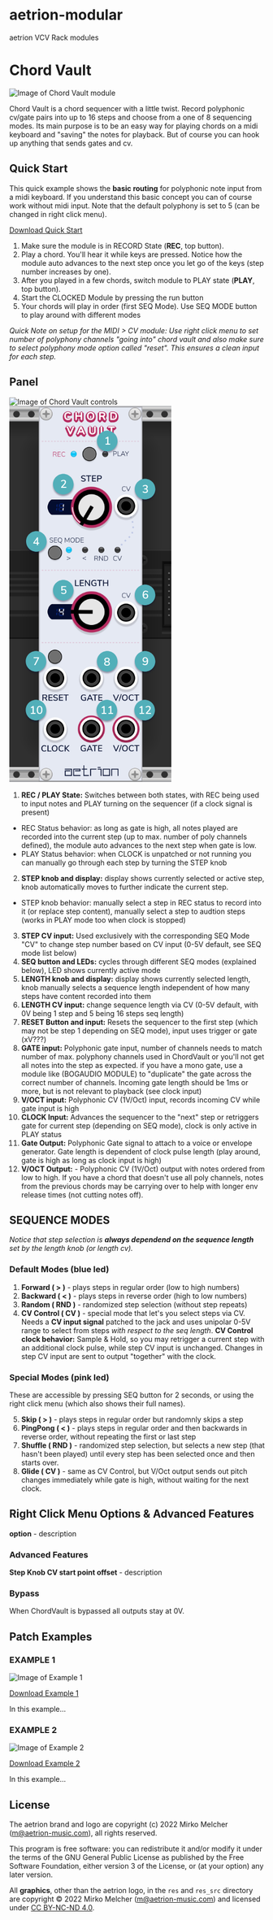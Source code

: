 # aetrion-modular
aetrion VCV Rack modules

# Chord Vault
![Image of Chord Vault module](../images/chordvault.png)

Chord Vault is a chord sequencer with a little twist.
Record polyphonic cv/gate pairs into up to 16 steps and choose from a one of 8 sequencing modes.
Its main purpose is to be an easy way for playing chords on a midi keyboard and "saving" the notes for playback.
But of course you can hook up anything that sends gates and cv.

## Quick Start
This quick example shows the **basic routing** for polyphonic note input from a midi keyboard. If you understand this basic concept you can of course work without midi input.
Note that the default polyphony is set to 5 (can be changed in right click menu).

[Download Quick Start](../examples/ChordVault_QuickStart.vcvs?raw=true)

1. Make sure the module is in RECORD State (**REC**, top button).
2. Play a chord. You'll hear it while keys are pressed. Notice how the module auto advances to the next step once you let go of the keys (step number increases by one).
3. After you played in a few chords, switch module to PLAY state (**PLAY**, top button).
4. Start the CLOCKED Module by pressing the run button
5. Your chords will play in order (first SEQ Mode). Use SEQ MODE button to play around with different modes

*Quick Note on setup for the MIDI > CV module: Use right click menu to set number of polyphony channels "going into" chord vault and also make sure to select polyphony mode option called "reset". This ensures a clean input for each step.*

## Panel

![Image of Chord Vault controls](../images/chordvault_controls.png)
![Image of Chord Vault module](./images/Chord%20Vault%20Manual%20Numbered%20Panel.png)

1. **REC / PLAY State:** Switches between both states, with REC being used to input notes and PLAY turning on the sequencer (if a clock signal is present)
- REC Status behavior: as long as gate is high, all notes played are recorded into the current step (up to max. number of poly channels defined), the module auto advances to the next step when gate is low.
- PLAY Status behavior: when CLOCK is unpatched or not running you can manually go through each step by turning the STEP knob
2. **STEP knob and display:** display shows currently selected or active step, knob automatically moves to further indicate the current step.
- STEP knob behavior: manually select a step in REC status to record into it (or replace step content), manually select a step to audtion steps (works in PLAY mode too when clock is stopped)
3. **STEP CV input:** Used exclusively with the corresponding SEQ Mode "CV" to change step number based on CV input (0-5V default, see SEQ mode list below)
4. **SEQ button and LEDs:** cycles through different SEQ modes (explained below), LED shows currently active mode
5. **LENGTH knob and display:** display shows currently selected length, knob manually selects a sequence length independent of how many steps have content recorded into them
6. **LENGTH CV input:** change sequence length via CV (0-5V default, with 0V being 1 step and 5 being 16 steps seq length)
7. **RESET Button and input:** Resets the sequencer to the first step (which may not be step 1 depending on SEQ mode), input uses trigger or gate (xV???)
8. **GATE input:** Polyphonic gate input, number of channels needs to match number of max. polyphony channels used in ChordVault or you'll not get all notes into the step as expected. if you have a mono gate, use a module like (BOGAUDIO MODULE) to "duplicate" the gate across the correct number of channels. Incoming gate length should be 1ms or more, but is not relevant to playback (see clock input)
9. **V/OCT input:** Polyphonic CV (1V/Oct) input, records incoming CV while gate input is high 
10. **CLOCK Input:** Advances the sequencer to the "next" step or retriggers gate for current step (depending on SEQ mode), clock is only active in PLAY status
11. **Gate Output:** Polyphonic Gate signal to attach to a voice or envelope generator. Gate length is dependent of clock pulse length (play around, gate is high as long as clock input is high)
12. **V/OCT Output:** - Polyphonic CV (1V/Oct) output with notes ordered from low to high. If you have a chord that doesn't use all poly channels, notes from the previous chords may be carrying over to help with longer env release times (not cutting notes off).

## SEQUENCE MODES
*Notice that step selection is **always dependend on the sequence length** set by the length knob (or length cv).*

### Default Modes (blue led)
1. **Forward ( > )** - plays steps in regular order (low to high numbers)
2. **Backward ( < )** - plays steps in reverse order (high to low numbers)
3. **Random ( RND )** - randomized step selection (without step repeats)
4. **CV Control ( CV )** - special mode that let's you select steps via CV. Needs a **CV input signal** patched to the jack and uses unipolar 0-5V range to select from steps *with respect to the seq length*. 
**CV Control clock behavior:** Sample & Hold, so you may retrigger a current step with an additional clock pulse, while step CV input is unchanged. Changes in step CV input are sent to output "together" with the clock. 
### Special Modes (pink led)
These are accessible by pressing SEQ button for 2 seconds, or using the right click menu (which also shows their full names).

5. **Skip ( > )** - plays steps in regular order but randomnly skips a step
6. **PingPong ( < )** - plays steps in regular order and then backwards in reverse order, without repeating the first or last step
7. **Shuffle ( RND )** - randomized step selection, but selects a new step (that hasn't been played) until every step has been selected once and then starts over.
8. **Glide ( CV )** - same as CV Control, but V/Oct output sends out pitch changes immediately while gate is high, without waiting for the next clock.



## Right Click Menu Options & Advanced Features

**option** - description

### Advanced Features

**Step Knob CV start point offset** - description


### Bypass

When ChordVault is bypassed all outputs stay at 0V.

## Patch Examples

### EXAMPLE 1

![Image of Example 1](../images/example_1.png)

[Download Example 1](../examples/ChordVault_Example1.vcvs?raw=true)

In this example...

### EXAMPLE 2

![Image of Example 2](../images/example_2.png)

[Download Example 2](../examples/ChordVault_Example2.vcvs?raw=true)

In this example...


## License

The aetrion brand and logo are copyright (c) 2022 Mirko Melcher (m@aetrion-music.com), all rights reserved.

This program is free software: you can redistribute it and/or modify it under the terms of the GNU General Public License as published by the Free Software Foundation, either version 3 of the License, or (at your option) any later version.

All **graphics**, other than the aetrion logo, in the `res` and `res_src` directory are copyright © 2022 Mirko Melcher (m@aetrion-music.com) and licensed under [CC BY-NC-ND 4.0](https://creativecommons.org/licenses/by-nc-nd/4.0/).
